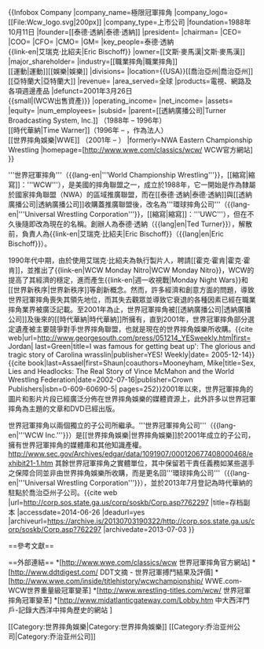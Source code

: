 {{Infobox Company
|company_name=極限冠軍摔角
|company_logo=[[File:Wcw_logo.svg|200px]]
|company_type=上市公司
|foundation=1988年10月11日
|founder=[[泰德·透納|泰德·透納]]
|president=
|chairman=
|CEO=
|COO=
|CFO=
|CMO=
|GM=
|key_people=泰德·透納<br/>{{link-en|艾瑞克·比紹夫|Eric Bischoff}}
|owner=[[文斯·麥馬漢|文斯·麥馬漢]]
|major_shareholder=
|industry=[[職業摔角|職業摔角]]<br/>[[運動|運動]][[娛樂|娛樂]] 
|divisions=
|location={{USA}}[[喬治亞州|喬治亞州]][[亞特蘭大|亞特蘭大]]
|revenue=
|area_served=全球
|products=電視、網路及各項週邊產品
|defunct=2001年3月26日<br>{{small|(WCW出售資產)}}
|operating_income=
|net_income=
|assets=
|equity=
|num_employees=
|subsid=
|parent=[[透納廣播公司|Turner Broadcasting System, Inc.]] （1988年 – 1996年）<br/>[[時代華納|Time Warner]]（1996年 – ，作為法人）<br/>[[世界摔角娛樂|WWE]] （2001年 – ）
|formerly=NWA Eastern Championship Wrestling
|homepage=[http://www.wwe.com/classics/wcw/ WCW官方網站]
}}

'''世界冠軍摔角'''（{{lang-en|'''World Championship Wrestling'''}}，[[縮寫|縮寫]]：'''WCW'''），是美國的摔角聯盟之一，成立於1988年，它一開始是作為隸屬於國家摔角聯盟（NWA）的區域推廣聯盟，而在[[泰德·透納|泰德·透納]]與[[透納廣播公司|透納廣播公司]]收購蓋推廣聯盟後，改名為'''環球摔角公司'''（{{lang-en|'''Universal Wrestling Corporation'''}}，[[縮寫|縮寫]]：'''UWC'''），但在不久後隨即改為現在的名稱。創辦人為泰德·透納（{{lang|en|Ted Turner}}），解散前，負責人為{{link-en|艾瑞克·比紹夫|Eric Bischoff}}（{{lang|en|Eric Bischoff}}）。

1990年代中期，由於使用艾瑞克·比紹夫為執行製片人，聘請[[霍克·霍肯|霍克·霍肯]]，並推出了{{link-en|WCW Monday Nitro|WCW Monday Nitro}}，WCW的提高了其經濟的穩定，進而產生{{link-en|週一收視戰|Monday Night Wars}}和[[世界新秩序|世界新秩序]]等創新概念。然而，許多經濟和創意方面的問題，導致世界冠軍摔角喪失其領先地位，而其失去觀眾並導致它衰退的各種因素已經在職業摔角業界被廣泛記載。至2001年為止，世界冠軍摔角被[[透納廣播公司|透納廣播公司]]及後來的[[時代華納|時代華納]]所擁有，直到2001年，世界冠軍摔角部分選定遺產被主要競爭對手世界摔角聯盟，也就是現在的世界摔角娛樂所收購。<ref>{{cite web|url=http://www.georgesouth.com/press/051214_YESweekly.htm|first= Jordan| last=Green|title=I was famous for getting beat up': The glorious and tragic story of Carolina wrasslin|publisher=YES! Weekly|date= 2005-12-14}}</ref><ref name=wcwsold>{{cite book|last=Assael|first=Shaun|coauthors=Mooneyham, Mike|title=Sex, Lies and Headlocks: The Real Story of Vince McMahon and the World Wrestling Federation|date=2002-07-16|publisher=Crown Publishers|isbn=0-609-60690-5| pages=252}}</ref>2001年以來，世界冠軍摔角的圖片和影片片段已經廣泛分佈在世界摔角娛樂的媒體資源上，此外許多以世界冠軍摔角為主題的文章和DVD已經出版。

世界冠軍摔角以兩個獨立的子公司所繼承。'''世界冠軍摔角公司'''（{{lang-en|'''WCW Inc.'''}}）是[[世界摔角娛樂|世界摔角娛樂]]於2001年成立的子公司，擁有世界冠軍摔角的媒體庫和其他知識產權。<ref>http://www.sec.gov/Archives/edgar/data/1091907/000120677408000468/exhibit21-1.htm</ref> 其餘世界冠軍摔角之實體單位，其中保留若干責任義務如某些選手之保障合同並非由世界摔角娛樂所收購，而是更名回'''環球摔角公司'''（{{lang-en|'''Universal Wrestling Corporation'''}}），並於2013年7月登記為時代華納的駐點於喬治亞州子公司。<ref>{{cite web |url=http://corp.sos.state.ga.us/corp/soskb/Corp.asp?762297 |title=存档副本 |accessdate=2014-06-26 |deadurl=yes |archiveurl=https://archive.is/20130703190322/http://corp.sos.state.ga.us/corp/soskb/Corp.asp?762297 |archivedate=2013-07-03 }}</ref>

==參考文獻==
<references/>

==外部連結==
*[http://www.wwe.com/classics/wcw 世界冠軍摔角官方網站]
*[http://www.ddtdigest.com/ DDT文摘 - 世界冠軍搏鬥結果及評價]
*[http://www.wwe.com/inside/titlehistory/wcwchampionship/ WWE.com-WCW世界重量級冠軍變革]
*[http://www.wrestling-titles.com/wcw/ 世界冠軍摔角冠軍變革]
*[http://www.midatlanticgateway.com/Lobby.htm 中大西洋門戶-記錄大西洋中摔角歷史的網站 ]

[[Category:世界摔角娛樂|Category:世界摔角娛樂]]
[[Category:乔治亚州公司|Category:乔治亚州公司]]